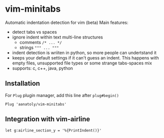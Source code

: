 # vim-minitabs
Automatic indentation detection for vim (beta)
Main features:
 * detect tabs vs spaces
 * ignore indent within text multi-line structures
   * comments `/* ... */`
   * strings `""" ... """`
 * indent detection is wriiten in python, so more people can undertstand it
 * keeps your default settings if it can't guess an indent. This happens with
	empty files, unsupported file types or some strange tabs-spaces mix
 * supports: c, c++, java, python

## Installation
For `Plug` plugin manager, add this line after `plug#begin()`
```vim
Plug 'aanatoly/vim-minitabs'
```

## Integration with vim-airline

```vim
let g:airline_section_y = '%{PrintIndent()}'
```

